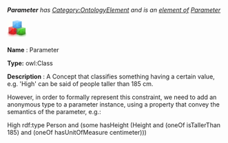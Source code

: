 ___Parameter__ 
 has
 [Category:OntologyElement](../../Category/OntologyElement "Category:OntologyElement") 
 and is an
 [element of](../../Property/ElementOf "Property:ElementOf") 
[Parameter](../../Submissions/Parameter "Submissions:Parameter")_




  





[![Class](../public/images/thumb/2/27/Class.gif/45px-Class.gif)](../../Image/Class.gif "Class")


__Name__ 
 : Parameter
 



__Type:__ 
 owl:Class
 



__Description__ 
 : A Concept that classifies something having a certain value, e.g. 'High' can be said of people taller than 185 cm.
 



 However, in order to formally represent this constraint, we need to add an anonymous type to a parameter instance, using a property that convey the semantics of the parameter, e.g.:
 



 High rdf:type Person and (some hasHeight (Height and (oneOf isTallerThan 185) and (oneOf hasUnitOfMeasure centimeter)))